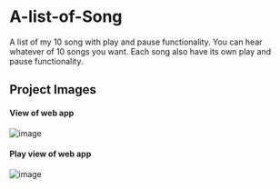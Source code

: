 # A-list-of-Song
A list of my 10 song with play and pause functionality. You can hear whatever of 10 songs you want. Each song also have its own play and pause functionality.

## Project Images

#### View of web app
![image](https://user-images.githubusercontent.com/76462870/184028116-baddcdba-6a0d-40db-bff8-c66b869eae65.png)

#### Play view of web app 
![image](https://user-images.githubusercontent.com/76462870/184028312-7dbe9649-5a32-4aac-8095-e86ac0656dde.png)
